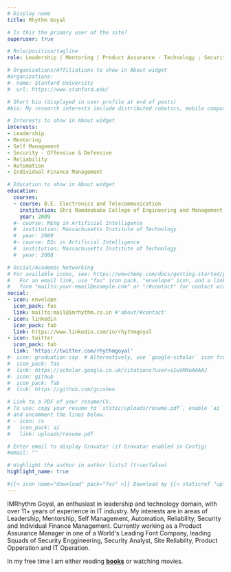 ```yaml
---
# Display name
title: Rhythm Goyal

# Is this the primary user of the site?
superuser: true

# Role/position/tagline
role: Leadership | Mentoring | Product Assurance - Technology ; Security ; Reliability ; Automation |

# Organizations/Affiliations to show in About widget
#organizations:
#- name: Stanford University
#  url: https://www.stanford.edu/

# Short bio (displayed in user profile at end of posts)
#bio: My research interests include distributed robotics, mobile computing and programmable matter.

# Interests to show in About widget
interests:
- Leadership
- Mentoring
- Self Management
- Security - Offensive & Defensive
- Reliability
- Automation
- Individual Finance Management

# Education to show in About widget
education:
  courses:
  - course: B.E. Electronics and Telecommunication
    institution: Shri Ramdeobaba College of Engineering and Management, RTM Nagpur University 
    year: 2009
  #- course: MEng in Artificial Intelligence
  #  institution: Massachusetts Institute of Technology
  #  year: 2009
  #- course: BSc in Artificial Intelligence
  #  institution: Massachusetts Institute of Technology
  #  year: 2008

# Social/Academic Networking
# For available icons, see: https://wowchemy.com/docs/getting-started/page-builder/#icons
#   For an email link, use "fas" icon pack, "envelope" icon, and a link in the
#   form "mailto:your-email@example.com" or "/#contact" for contact widget.
social:
- icon: envelope
  icon_pack: fas
  link: mailto:mail@imrhythm.co.in #'about/#contact'
- icon: linkedin
  icon_pack: fab
  link: https://www.linkedin.com/in/rhythmgoyal
- icon: twitter
  icon_pack: fab
  link: 'https://twitter.com/rhythmgoyal'
#- icon: graduation-cap  # Alternatively, use `google-scholar` icon from `ai` icon pack
#  icon_pack: fas
#  link: https://scholar.google.co.uk/citations?user=sIwtMXoAAAAJ
#- icon: github
#  icon_pack: fab
#  link: https://github.com/gcushen

# Link to a PDF of your resume/CV.
# To use: copy your resume to `static/uploads/resume.pdf`, enable `ai` icons in `params.toml`, 
# and uncomment the lines below.
# - icon: cv
#   icon_pack: ai
#   link: uploads/resume.pdf

# Enter email to display Gravatar (if Gravatar enabled in Config)
#email: ""

# Highlight the author in author lists? (true/false)
highlight_name: true

#{{< icon name="download" pack="fas" >}} Download my {{< staticref "uploads/demo_resume.pdf" "newtab" >}}resumé{{< /staticref >}}.
---
```


IMRhythm Goyal, an enthusiast in leadership and technology domain, with over 11+ years of experience in IT industry. My interests are in areas of Leadership, Mentorship, Self Management, Automation, Reliability, Security and Individual Finance Management. Currently working as a Product Assurance Manager in one of a World's Leading Font Company, leading Squads of Security Enggineering, Security Analyst, Site Reliabilty, Product Opperation and IT Operation.

In my free time I am either reading [**books**](https://www.goodreads.com/review/list/141080998-rg63-itis?shelf=read) or watching movies.


 
